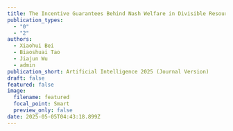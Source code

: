 ```yaml
---
title: The Incentive Guarantees Behind Nash Welfare in Divisible Resources Allocation
publication_types:
  - "0"
  - "2"
authors:
  - Xiaohui Bei
  - Biaoshuai Tao
  - Jiajun Wu
  - admin
publication_short: Artificial Intelligence 2025 (Journal Version)
draft: false
featured: false
image:
  filename: featured
  focal_point: Smart
  preview_only: false
date: 2025-05-05T04:43:18.899Z
---
```

